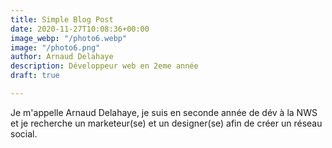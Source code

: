 ```yaml
---
title: Simple Blog Post
date: 2020-11-27T10:08:36+00:00
image_webp: "/photo6.webp"
image: "/photo6.png"
author: Arnaud Delahaye
description: Développeur web en 2eme année
draft: true

---
```

Je m'appelle Arnaud Delahaye, je suis en seconde année de dév à la NWS et je recherche un marketeur(se) et un designer(se) afin de créer un réseau social.